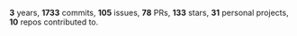 **3** years, **1733** commits, **105** issues, **78** PRs, **133** stars, **31** personal projects, **10** repos contributed to.
